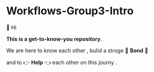 # Workflows-Group3-Intro

:wave: Hi 

**This is a get-to-know-you repository**.

We are here to know each other , bulid a stroge :punch: **Bond** :punch: 

and to :point_right: **Help** :point_left: each other on this journy .


#
